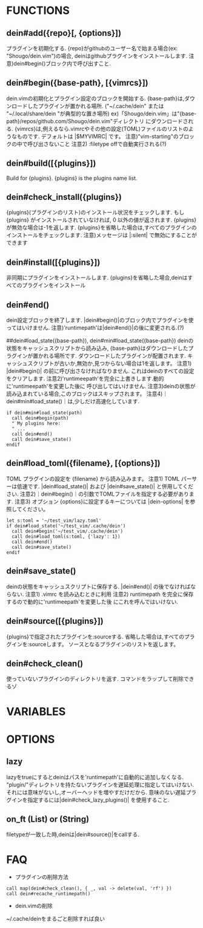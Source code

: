 # FUNCTIONS
## dein#add({repo}[, {options}])
プラグインを初期化する.
{repo}がgithubのユーザー名で始まる場合(ex: "Shougo/dein.vim")の場合,
deinはgithubプラグインをインストールします.
注意)dein#begin()ブロック内で呼び出すこと.

## dein#begin({base-path}, [{vimrcs}])
dein.vimの初期化とプラグイン設定のブロックを開始する.
{base-path}は,ダウンロードしたプラグインが置かれる場所.
("~/.cache/dein" または "~/.local/share/dein "が典型的な置き場所)
ex)「Shougo/dein.vim」は"{base-path}/repos/github.com/Shougo/dein.vim"ディレクトリ
にダウンロードされる.
{vimrcs}は,例えるなら.vimrcやその他の設定(TOML)ファイルのリストのようなものです.
デフォルトは |$MYVIMRC| です。
注意)"vim-starting"のブロックの中で呼び出さないこと
注意2) :filetype offで自動実行される(?)

## dein#build([{plugins}])
Build for {plugins}.
{plugins} is the plugins name list.

## dein#check_install({plugins})
{plugins}(プラグインのリスト)のインストール状況をチェックします.
もし {plugins} がインストールされていなければ, 0 以外の値が返されます.
{plugins}が無効な場合は-1を返します.
{plugins}を省略した場合は,すべてのプラグインのインストールをチェックします.
注意)メッセージは |:silent| で無効にすることができます

## dein#install([{plugins}])
非同期にプラグインをインストールします.
{plugins}を省略した場合,deinはすべてのプラグインをインストール
## dein#end()
dein設定ブロックを終了します.
|dein#begin()|のブロック内でプラグインを使ってはいけません.
注意)'runtimepath'は|dein#end()|の後に変更される.(?)

##dein#load_state({base-path}), dein#min#load_state({base-path})
deinの状態をキャッシュスクリプトから読み込み,
{base-path}はダウンロードしたプラグインが置かれる場所です.
ダウンロードしたプラグインが配置されます.
キャッシュスクリプトが古いか,無効か,見つからない場合は1を返します。
注意1) |dein#begin()| の前に呼び出さなければなりません.
これはdeinのすべての設定をクリアします.
注意2)'runtimeepath'を完全に上書きします.動的に'runtimeepath'を変更した後に
呼び出してはいけません.
注意3)deinの状態が読み込まれている場合,このブロックはスキップされます。
注意4)｜dein#min#load_state()｜は,少しだけ高速化しています.

```
if dein#min#load_state(path)
  call dein#begin(path)
  " My plugins here:
  " ...
  call dein#end()
  call dein#save_state()
endif
```

## dein#load_toml({filename}, [{options}])
TOML プラグインの設定を {filename} から読み込みます。 
注意1) TOML パーサーは低速です. |dein#load_state()| および |dein#save_state()| と併用してください.
注意2)｜dein#begin()｜の引数でTOMLファイルを指定する必要があります.
注意3) オプション {options}に設定するキーについては |dein-options| を参照してください。
```
let s:toml = '~/test_vim/lazy.toml'
if dein#load_state('~/test_vim/.cache/dein')
  call dein#begin('~/test_vim/.cache/dein')
  call dein#load_toml(s:toml, {'lazy': 1})
  call dein#end()
  call dein#save_state()
endif
```

## dein#save_state()
deinの状態をキャッシュスクリプトに保存する.
|dein#end()| の後でなければならない.
注意1) .vimrc を読み込むときに利用
注意2) runtimepath を完全に保存するので動的に'runtimeepath'を変更した後
にこれを呼んではいけない.

## dein#source([{plugins}])
 {plugins}で指定されたプラグインを:sourceする.
省略した場合は,すべてのプラグインを:sourceします。
ソースとなるプラグインのリストを返します。

## dein#check_clean()
使っていないプラグインのディレクトリを返す.
コマンドをラップして削除できるゾ

# VARIABLES


# OPTIONS
## lazy
lazyをtrueにするとdeinはパスを'runtimepath'に自動的に追加しなくなる.
"plugin/"ディレクトリを持たないプラグインを遅延処理に指定してはいけない.
それには意味がないし,オーバーヘッドを増やすだけだから.
意味のない遅延プラグインを指定するには|dein#check_lazy_plugins()| を使用すること.

## on_ft (List) or (String)
filetypeが一致した時,deinは|dein#source()|をcallする.

# FAQ

- プラグインの削除方法
```
call map(dein#check_clean(), { _, val -> delete(val, 'rf') })
call dein#recache_runtimepath()
```

- dein.vimの削除

~/.cache/deinをまるごと削除すれば良い
